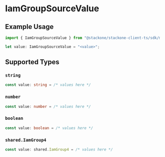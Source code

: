 # IamGroupSourceValue

## Example Usage

```typescript
import { IamGroupSourceValue } from "@stackone/stackone-client-ts/sdk/models/shared";

let value: IamGroupSourceValue = "<value>";
```

## Supported Types

### `string`

```typescript
const value: string = /* values here */
```

### `number`

```typescript
const value: number = /* values here */
```

### `boolean`

```typescript
const value: boolean = /* values here */
```

### `shared.IamGroup4`

```typescript
const value: shared.IamGroup4 = /* values here */
```

